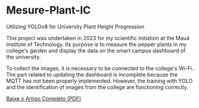 # Mesure-Plant-IC
Utilizing YOLOv8 for University Plant Height Progression

This project was undertaken in 2023 for my scientific initiation at the Mauá Institute of Technology. Its purpose is to measure the pepper plants in my college's garden and display the data on the smart campus dashboard of the university.

To collect the images, it is necessary to be connected to the college's Wi-Fi. The part related to updating the dashboard is incomplete because the MQTT has not been properly implemented. However, the training with YOLO and the identification of images from the college are functioning correctly.

[Baixe o Artigo Completo (PDF)](IC_measure_plant/Cabral-Martins.pdf)
